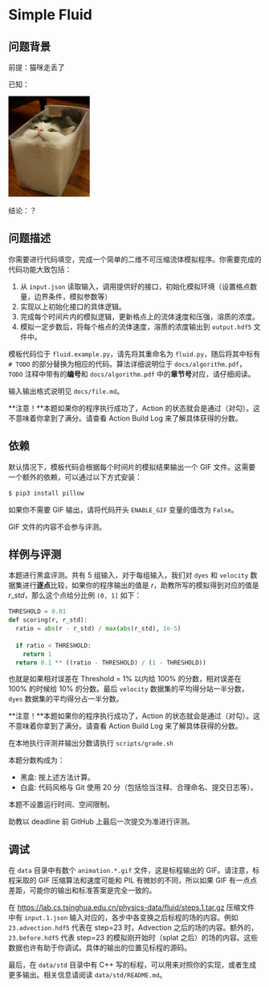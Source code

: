 # Simple Fluid

## 问题背景

前提：猫咪走丢了

已知：

![Fluid](docs/liquid.jpg)

结论：？

## 问题描述

你需要进行代码填空，完成一个简单的二维不可压缩流体模拟程序。你需要完成的代码功能大致包括：

1. 从 `input.json` 读取输入，调用提供好的接口，初始化模拟环境（设置格点数量，边界条件，模拟参数等）
2. 实现以上初始化接口的具体逻辑。
3. 完成每个时间片内的模拟逻辑，更新格点上的流体速度和压强，溶质的浓度。
4. 模拟一定步数后，将每个格点的流体速度，溶质的浓度输出到 `output.hdf5` 文件中。

模板代码位于 `fluid.example.py`，请先将其重命名为 `fluid.py`，随后将其中标有 `# TODO` 的部分替换为相应的代码。算法详细说明位于 `docs/algorithm.pdf`， `TODO` 注释中带有的**编号**和 `docs/algorithm.pdf` 中的**章节号**对应，请仔细阅读。

输入输出格式说明见 `docs/file.md`。

**注意！**本题如果你的程序执行成功了，Action 的状态就会是通过（对勾）。这不意味着你拿到了满分。请查看 Action Build Log 来了解具体获得的分数。

## 依赖

默认情况下，模板代码会根据每个时间片的模拟结果输出一个 GIF 文件。这需要一个额外的依赖，可以通过以下方式安装：

```bash
$ pip3 install pillow
```

如果你不需要 GIF 输出，请将代码开头 `ENABLE_GIF` 变量的值改为 `False`。

GIF 文件的内容不会参与评测。

## 样例与评测

本题进行黑盒评测。共有 5 组输入，对于每组输入，我们对 `dyes` 和 `velocity` 数据集进行**逐点**比较，如果你的程序输出的值是 $r$，助教所写的模拟得到对应的值是 $r\_std$，那么这个点给分比例 `(0, 1]` 如下：

```python
THRESHOLD = 0.01
def scoring(r, r_std):
  ratio = abs(r - r_std) / max(abs(r_std), 1e-5)

  if ratio < THRESHOLD:
    return 1
  return 0.1 ** ((ratio - THRESHOLD) / (1 - THRESHOLD))
```

也就是如果相对误差在 Threshold = 1% 以内给 100% 的分数，相对误差在 100% 的时候给 10% 的分数。最后 `velocity` 数据集的平均得分站一半分数，`dyes` 数据集的平均得分占一半分数。

**注意！**本题如果你的程序执行成功了，Action 的状态就会是通过（对勾）。这不意味着你拿到了满分。请查看 Action Build Log 来了解具体获得的分数。

在本地执行评测并输出分数请执行 `scripts/grade.sh`

本题分数构成为：

- 黑盒: 按上述方法计算。
- 白盒: 代码风格与 Git 使用 20 分（包括恰当注释、合理命名、提交日志等）。

本题不设置运行时间、空间限制。

助教以 deadline 前 GitHub 上最后一次提交为准进行评测。

## 调试
在 `data` 目录中有数个 `animation.*.gif` 文件，这是标程输出的 GIF。请注意，标程采取的 GIF 压缩算法和速度可能和 PIL 有微妙的不同，所以如果 GIF 有一点点差距，可能你的输出和标准答案是完全一致的。

在 https://lab.cs.tsinghua.edu.cn/physics-data/fluid/steps.1.tar.gz 压缩文件中有 `input.1.json` 输入对应的，各步中各变换之后标程的场的内容。例如 `23.advection.hdf5` 代表在 step=23 时，Advection 之后的场的内容。额外的，`23.before.hdf5` 代表 step=23 的模拟刚开始时（splat 之后）的场的内容。这些数据也许有助于你调试。具体的输出的位置见标程的源码。

最后，在 `data/std` 目录中有 C++ 写的标程，可以用来对照你的实现，或者生成更多输出。相关信息请阅读 `data/std/README.md`。
